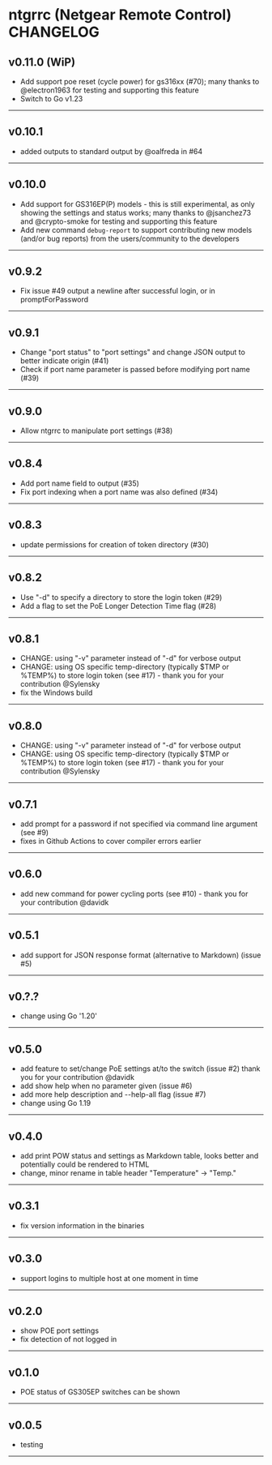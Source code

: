 
# ntgrrc (Netgear Remote Control) CHANGELOG

## v0.11.0 (WiP)

* Add support poe reset (cycle power) for gs316xx (#70); many thanks to @electron1963 for testing and supporting this feature 
* Switch to Go v1.23

----

## v0.10.1

* added outputs to standard output by @oalfreda in #64

----

## v0.10.0

* Add support for GS316EP(P) models - this is still experimental, as only showing the settings and status works; many thanks to @jsanchez73 and @crypto-smoke for testing and supporting this feature
* Add new command `debug-report` to support contributing new models (and/or bug reports) from the users/community to the developers

----

## v0.9.2

* Fix issue #49 output a newline after successful login, or in promptForPassword

----

## v0.9.1

* Change "port status" to "port settings" and change JSON output to better indicate origin (#41)
* Check if port name parameter is passed before modifying port name (#39)

----

## v0.9.0

* Allow ntgrrc to manipulate port settings (#38)

----

## v0.8.4

* Add port name field to output (#35)
* Fix port indexing when a port name was also defined (#34)

----

## v0.8.3

* update permissions for creation of token directory (#30)

----

## v0.8.2

* Use "-d" to specify a directory to store the login token (#29)
* Add a flag to set the PoE Longer Detection Time flag (#28)

----

## v0.8.1

* CHANGE: using "-v" parameter instead of "-d" for verbose output
* CHANGE: using OS specific temp-directory (typically $TMP or %TEMP%) to store login token (see #17) - thank you for your contribution @Sylensky
* fix the Windows build

----

## v0.8.0

* CHANGE: using "-v" parameter instead of "-d" for verbose output
* CHANGE: using OS specific temp-directory (typically $TMP or %TEMP%) to store login token (see #17) - thank you for your contribution @Sylensky

----

## v0.7.1

* add prompt for a password if not specified via command line argument (see #9)
* fixes in Github Actions to cover compiler errors earlier

----

## v0.6.0

* add new command for power cycling ports (see #10) - thank you for your contribution @davidk

----

## v0.5.1

* add support for JSON response format (alternative to Markdown) (issue #5)

----

## v0.?.?

* change using Go '1.20'

----

## v0.5.0

* add feature to set/change PoE settings at/to the switch (issue #2) thank you for your contribution @davidk
* add show help when no parameter given (issue #6)
* add more help description and --help-all flag (issue #7)
* change using Go 1.19

----

## v0.4.0

* add print POW status and settings as Markdown table, looks better and potentially could be rendered to HTML
* change, minor rename in table header "Temperature" -> "Temp."

----

## v0.3.1

* fix version information in the binaries

----

## v0.3.0

* support logins to multiple host at one moment in time

----

## v0.2.0

* show POE port settings
* fix detection of not logged in

----

## v0.1.0

* POE status of GS305EP switches can be shown

----

## v0.0.5

* testing 

----
